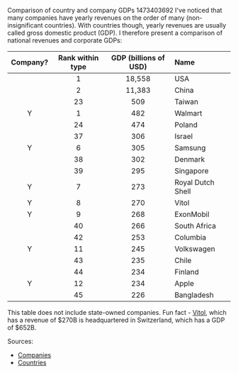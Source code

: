 Comparison of country and company GDPs
1473403692
I've noticed that many companies have yearly revenues on the order of many
(non-insignificant countries).  With countries though, yearly revenues are
usually called gross domestic product (GDP).  I therefore present a comparison
of national revenues and corporate GDPs:

| Company? | Rank within type | GDP (billions of USD) | Name              |
|:--------:|:----------------:|:---------------------:|:------------------|
|          | 1                | 18,558                | USA               |
|          | 2                | 11,383                | China             |
|          | 23               | 509                   | Taiwan            |
| Y        | 1                | 482                   | Walmart           |
|          | 24               | 474                   | Poland            |
|          | 37               | 306                   | Israel            |
| Y        | 6                | 305                   | Samsung           |
|          | 38               | 302                   | Denmark           |
|          | 39               | 295                   | Singapore         |
| Y        | 7                | 273                   | Royal Dutch Shell |
| Y        | 8                | 270                   | Vitol             |
| Y        | 9                | 268                   | ExonMobil         |
|          | 40               | 266                   | South Africa      |
|          | 42               | 253                   | Columbia          |
| Y        | 11               | 245                   | Volkswagen        |
|          | 43               | 235                   | Chile             |
|          | 44               | 234                   | Finland           |
| Y        | 12               | 234                   | Apple             |
|          | 45               | 226                   | Bangladesh        |

This table does not include state-owned companies.  Fun fact -
[Vitol](https://en.wikipedia.org/wiki/Vitol), which has a revenue of $270B is
headquartered in Switzerland, which has a GDP of $652B.

Sources:

 - [Companies](https://en.wikipedia.org/wiki/List_of_largest_companies_by_revenue)
 - [Countries](http://statisticstimes.com/economy/countries-by-projected-gdp.php)
